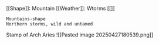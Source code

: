 [[Shape]]: Mountain
[[Weather]]: Wtorms
[[]]

	Mountains-shape
	Northern storms, wild and untamed
Stamp of Arch Aries
![[Pasted image 20250427180539.png]]